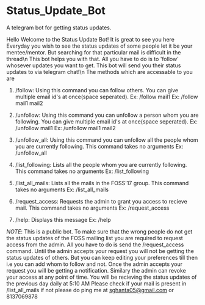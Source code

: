 # Status_Update_Bot
A telegram bot for getting status updates.

Hello Welcome to the Status Update Bot!
It is great to see you here
Everyday you wish to see the status updates of some people let it be your mentee/mentor. But searching for that particular mail is difficult in the thread\n
This bot helps you with that. All you have to do is to 'follow' whosever updates you want to get. This bot will send you their status updates to via telegram chat!\n
The methods which are accessable to you are
1) /follow: Using this command you can follow others. You can give multiple email id's at once(space seperated).
    Ex: /follow mail1
    Ex: /follow mail1 mail2
                
2) /unfollow: Using this command you can unfollow a person whom you are following. You can give multiple email id's at once(space seperated).
    Ex: /unfollow mail1
    Ex: /unfollow mail1 mail2
            
3) /unfollow_all: Using this command you can unfollow all the people whom you are currently following. This command takes no arguments
    Ex: /unfollow_all
            
4) /list_following: Lists all the people whom you are currently following. This command takes no arguments
    Ex: /list_following

5) /list_all_mails: Lists all the mails in the FOSS'17 group. This command takes no arguments
    Ex: /list_all_mails
            
6) /request_access: Requests the admin to grant you access to recieve mail. This command takes no arguments
    Ex: /request_access

7) /help: Displays this message
    Ex: /help
    
*NOTE*: This is a public bot. To make sure that the wrong people do not get the status updates of the FOSS mailing list you are required to request access from the admin. All you have to do is send the /request_access command. Until the admin accepts your request you will not be getting the status updates of others. But you can keep editing your preferences till then i.e you can add whom to follow and not. Once the admin accepts your request you will be getting a notification. Similary the admin can revoke your access at any point of time.
You will be recieving the status updates of the previous day daily at 5:10 AM
Please check if your mail is present in /list_all_mails if not please do ping me at sghanta05@gmail.com or 8137069878
